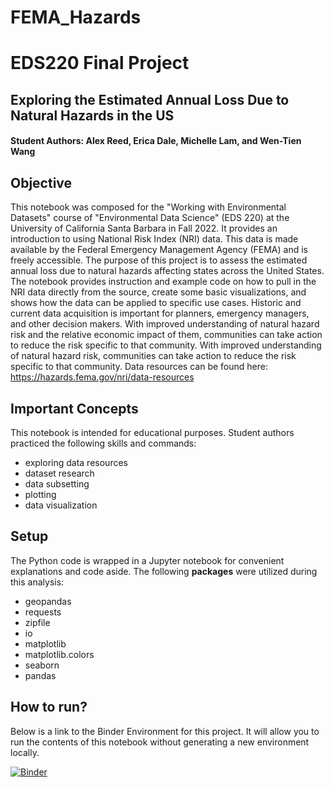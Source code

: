 # FEMA_Hazards

# EDS220 Final Project

## Exploring the Estimated Annual Loss Due to Natural Hazards in the US

#### Student Authors: Alex Reed, Erica Dale, Michelle Lam, and Wen-Tien Wang

## Objective 
This notebook was composed for the "Working with Environmental Datasets" course of "Environmental Data Science" (EDS 220) at the University of California Santa Barbara in Fall 2022. It provides an introduction to using National Risk Index (NRI) data. This data is made available by the Federal Emergency Management Agency (FEMA) and is freely accessible. The purpose of this project is to assess the estimated annual loss due to natural hazards affecting states across the United States. The notebook provides instruction and example code on how to pull in the NRI data directly from the source, create some basic visualizations, and shows how the data can be applied to specific use cases. Historic and current data acquisition is important for planners, emergency managers, and other decision makers. With improved understanding of natural hazard risk and the relative economic impact of them, communities can take action to reduce the risk specific to that community. With improved understanding of natural hazard risk, communities can take action to reduce the risk specific to that community. Data resources can be found here: https://hazards.fema.gov/nri/data-resources

## Important Concepts
This notebook is intended for educational purposes. Student authors practiced the following skills and commands:
- exploring data resources
- dataset research
- data subsetting
- plotting
- data visualization 

## Setup
The Python code is wrapped in a Jupyter notebook for convenient explanations and code aside. The following **packages** were utilized during this analysis:

- geopandas
- requests
- zipfile
- io
- matplotlib
- matplotlib.colors
- seaborn
- pandas

## How to run?
Below is a link to the Binder Environment for this project. It will allow you to run the contents of this notebook without generating a new environment locally. 

[![Binder](https://mybinder.org/badge_logo.svg)](https://mybinder.org/v2/gh/ericamarie9016/FEMA_Hazards/HEAD)

